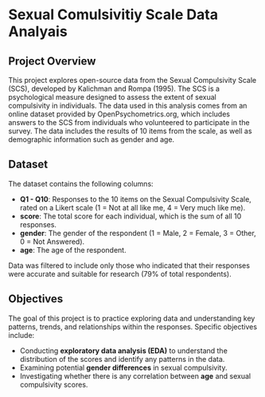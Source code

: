 # Sexual Comulsivitiy Scale Data Analyais
## Project Overview 
This project explores open-source data from the Sexual Compulsivity Scale (SCS), developed by Kalichman and Rompa (1995). The SCS is a psychological measure designed to assess the extent of sexual compulsivity in individuals. The data used in this analysis comes from an online dataset provided by OpenPsychometrics.org, which includes answers to the SCS from individuals who volunteered to participate in the survey. The data includes the results of 10 items from the scale, as well as demographic information such as gender and age.
## Dataset 
The dataset contains the following columns:
- **Q1 - Q10**: Responses to the 10 items on the Sexual Compulsivity Scale, rated on a Likert scale (1 = Not at all like me, 4 = Very much like me).
- **score**: The total score for each individual, which is the sum of all 10 responses.
- **gender**: The gender of the respondent (1 = Male, 2 = Female, 3 = Other, 0 = Not Answered).
- **age**: The age of the respondent.

Data was filtered to include only those who indicated that their responses were accurate and suitable for research (79% of total respondents).

## Objectives
The goal of this project is to practice exploring data and understanding key patterns, trends, and relationships within the responses. Specific objectives include:
- Conducting **exploratory data analysis (EDA)** to understand the distribution of the scores and identify any patterns in the data.
- Examining potential **gender differences** in sexual compulsivity.
- Investigating whether there is any correlation between **age** and sexual compulsivity scores.
